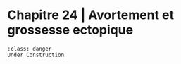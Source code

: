 # Chapitre 24 | Avortement et grossesse ectopique

```{admonition} This is a title
:class: danger
Under Construction
```
